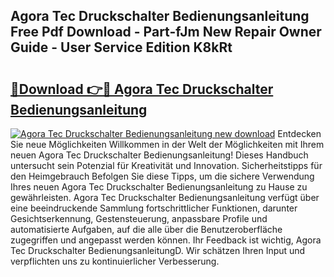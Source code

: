 ## Agora Tec Druckschalter Bedienungsanleitung Free Pdf Download - Part-fJm New Repair Owner Guide - User Service Edition K8kRt

# <h2><a href="http://df3tnq.blite.top/?on=Agora+Tec+Druckschalter+Bedienungsanleitung">🔗Download 👉🔴 Agora Tec Druckschalter Bedienungsanleitung</a></h2>

[![Agora Tec Druckschalter Bedienungsanleitung new download](https://i.imgur.com/lujVjoI.png)](http://df3tnq.blite.top/?on=Agora+Tec+Druckschalter+Bedienungsanleitung)
Entdecken Sie neue Möglichkeiten Willkommen in der Welt der Möglichkeiten mit Ihrem neuen Agora Tec Druckschalter Bedienungsanleitung! Dieses Handbuch untersucht sein Potenzial für Kreativität und Innovation. Sicherheitstipps für den Heimgebrauch Befolgen Sie diese Tipps, um die sichere Verwendung Ihres neuen Agora Tec Druckschalter Bedienungsanleitung zu Hause zu gewährleisten. Agora Tec Druckschalter Bedienungsanleitung verfügt über eine beeindruckende Sammlung fortschrittlicher Funktionen, darunter Gesichtserkennung, Gestensteuerung, anpassbare Profile und automatisierte Aufgaben, auf die alle über die Benutzeroberfläche zugegriffen und angepasst werden können. Ihr Feedback ist wichtig, Agora Tec Druckschalter BedienungsanleitungD. Wir schätzen Ihren Input und verpflichten uns zu kontinuierlicher Verbesserung.
